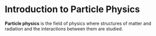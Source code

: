 # Introduction to Particle Physics

**Particle physics** is the field of physics where structures of matter and radiation and the interactions 
between them are studied.


